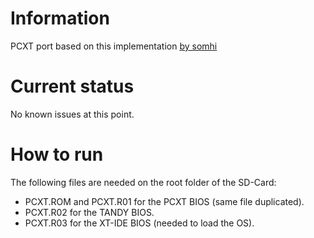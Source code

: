 # Information
PCXT port based on this implementation [by somhi](https://github.com/somhi/PCXT_DeMiSTify)
# Current status
No known issues at this point.
# How to run
The following files are needed on the root folder of the SD-Card:
- PCXT.ROM and PCXT.R01 for the PCXT BIOS (same file duplicated).
- PCXT.R02 for the TANDY BIOS.
- PCXT.R03 for the XT-IDE BIOS (needed to load the OS).
